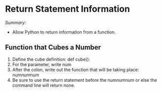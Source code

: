 # Return Statement Information

_Summary:_
- Allow Python to return information from a function.

## Function that Cubes a Number
1. Define the cube definition: def cube():
2. For the parameter, write num
3. After the colon, write out the function that will be taking place: num*num*num
4. Be sure to use the return statement before the num*num*num or else the command line will return none.